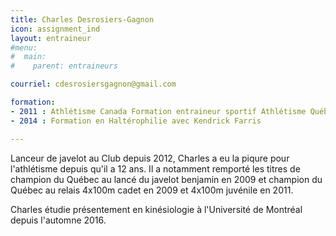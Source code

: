 ```yaml
---
title: Charles Desrosiers-Gagnon
icon: assignment_ind
layout: entraineur
#menu:
#  main:
#    parent: entraineurs

courriel: cdesrosiersgagnon@gmail.com

formation:
- 2011 : Athlétisme Canada Formation entraineur sportif Athlétisme Québec/NCCP
- 2014 : Formation en Haltérophilie avec Kendrick Farris

---
```


Lanceur de javelot au Club depuis 2012, Charles a eu la piqure pour l'athlétisme depuis qu'il a 12 ans. Il a notamment remporté les titres de champion du Québec au lancé du javelot benjamin en 2009 et champion du Québec au relais 4x100m cadet en 2009 et 4x100m juvénile en 2011.

Charles étudie présentement en kinésiologie à l'Université de Montréal depuis l'automne 2016.
